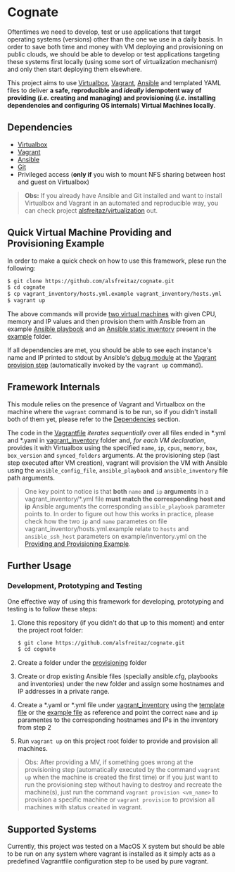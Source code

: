 # Cognate

Oftentimes we need to develop, test or use applications that target operating systems (versions) other than the one we use in a daily basis. In order to save both time and money with VM deploying and provisioning on public clouds, we should be able to develop or test applications targeting these systems first locally (using some sort of virtualization mechanism) and only then start deploying them elsewhere.

This project aims to use [Virtualbox](https://www.virtualbox.org/), [Vagrant](https://www.vagrantup.com/), [Ansible](https://docs.ansible.com/ansible/latest/index.html) and templated YAML files to deliver **a safe, reproducible and *ideally* idempotent way of providing (*i.e.* creating and managing) and provisioning (*i.e.* installing dependencies and configuring OS internals) Virtual Machines locally**.

## Dependencies

* [Virtualbox](https://www.virtualbox.org/)
* [Vagrant](https://www.vagrantup.com/)
* [Ansible](https://docs.ansible.com/ansible/latest/index.html)
* [Git](https://git-scm.com/)
* Privileged access (**only if** you wish to mount NFS sharing between host and guest on Virtualbox)

> **Obs:** If you already have Ansible and Git installed and want to install Virtualbox and Vagrant in an automated and reproducible way, you can check project [alsfreitaz/virtualization](https://github.com/alsfreitaz/virtualization) out.

## Quick Virtual Machine Providing and Provisioning Example

In order to make a quick check on how to use this framework, plese run the following:

```bash
$ git clone https://github.com/alsfreitaz/cognate.git
$ cd cognate
$ cp vagrant_inventory/hosts.yml.example vagrant_inventory/hosts.yml
$ vagrant up
```

The above commands will provide [two virtual machines](vagrant_inventory/hosts.yml.example) with given CPU, memory and IP values and then provision them with Ansible from an example [Ansible playbook](provisioning/example/main.yml) and an [Ansible static inventory](provisioning/example/inventory.yml) present in the [example](provisioning/example) folder.

If all dependencies are met, you should be able to see each instance's name and IP printed to stdout by Ansible's [debug module](https://docs.ansible.com/ansible/latest/modules/debug_module.html) at the [Vagrant provision step](https://www.vagrantup.com/docs/cli/provision.html) (automatically invoked by the `vagrant up` command).

## Framework Internals

This module relies on the presence of Vagrant and Virtualbox on the machine where the `vagrant` command is to be run, so if you didn't install both of them yet, please refer to the [Dependencies](#dependencies) section.

The code in the [Vagrantfile](Vagrantfile) *iterates sequentially* over all files ended in \*.yml and \*.yaml in [vagrant_inventory](vagrant_inventory) folder and, *for each VM declaration*, provides it with Virtualbox using the specified `name`, `ip`, `cpus`, `memory`, `box`, `box_version` and `synced_folders` arguments. At the provisioning step (last step executed after VM creation), vagrant will provision the VM with Ansible using the `ansible_config_file`, `ansible_playbook` and `ansible_inventory` file path arguments.

> One key point to notice is that **both** `name` **and** `ip` **arguments** in a vagrant_inventory/\*.yml file **must match the corresponding host and ip** Ansible arguments the corresponding `ansible_playbook` parameter points to. In order to figure out how this works in practice, please check how the two `ip` and `name` parametes on file vagrant_inventory/hosts.yml.example relate to `hosts` and `ansible_ssh_host` parameters on example/inventory.yml on the [Providing and Provisioning Example](#quick-virtual-machine-providing-and-provisioning-example).

## Further Usage

### Development, Prototyping and Testing

One effective way of using this framework for developing, prototyping and testing is to follow these steps:

1. Clone this repository (if you didn't do that up to this moment) and enter the project root folder:

    ```bash
    $ git clone https://github.com/alsfreitaz/cognate.git
    $ cd cognate
    ```
    
2. Create a folder under the [provisioning](provisioning) folder
3. Create or drop existing Ansible files (specially ansible.cfg, playbooks and inventories) under the new folder and assign some hostnames and IP addresses in a private range.
4. Create a \*.yaml or \*.yml file under [vagrant_inventory](vagrant_inventory) using the [template file](vagrant_inventory/hosts.yml.template) or the [example file](vagrant_inventory/hosts.yml.example) as reference and point the correct `name` and `ip` paramentes to the corresponding hostnames and IPs in the inventory from step 2
5. Run `vagrant up` on this project root folder to provide and provision all machines.

> Obs: After providing a MV, if something goes wrong at the provisioning step (automatically executed by the command `vagrant up` when the machine is created the first time) or if you just want to run the provisioning step without having to destroy and recreate the machine(s), just run the command `vagrant provision <vm_name>` to provision a specific machine or `vagrant provision` to provision all machines with status `created` in vagrant.

## Supported Systems

Currently, this project was tested on a MacOS X system but should be able to be run on any system where vagrant is installed as it simply acts as a predefined Vagrantfile configuration step to be used by pure vagrant. 
